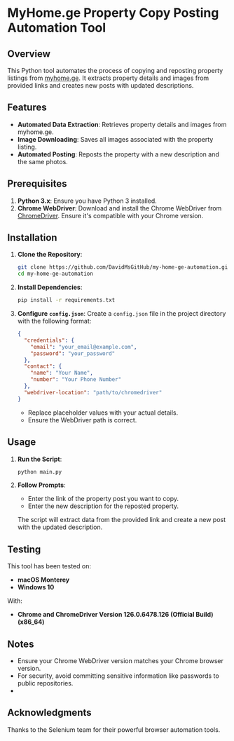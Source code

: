 # MyHome.ge Property Copy Posting Automation Tool

## Overview

This Python tool automates the process of copying and reposting property listings from [myhome.ge](https://myhome.ge). It extracts property details and images from provided links and creates new posts with updated descriptions.

## Features

- **Automated Data Extraction**: Retrieves property details and images from myhome.ge.
- **Image Downloading**: Saves all images associated with the property listing.
- **Automated Posting**: Reposts the property with a new description and the same photos.

## Prerequisites

1. **Python 3.x**: Ensure you have Python 3 installed.
2. **Chrome WebDriver**: Download and install the Chrome WebDriver from [ChromeDriver](https://sites.google.com/chromium.org/driver/). Ensure it's compatible with your Chrome version.

## Installation

1. **Clone the Repository**:
    ```bash
    git clone https://github.com/DavidMsGitHub/my-home-ge-automation.git
    cd my-home-ge-automation
    ```

2. **Install Dependencies**:
    ```bash
    pip install -r requirements.txt
    ```

3. **Configure `config.json`**:
    Create a `config.json` file in the project directory with the following format:
    ```json
    {
      "credentials": {
        "email": "your_email@example.com",
        "password": "your_password"
      },
      "contact": {
        "name": "Your Name",
        "number": "Your Phone Number"
      },
      "webdriver-location": "path/to/chromedriver"
    }
    ```
    - Replace placeholder values with your actual details.
    - Ensure the WebDriver path is correct.

## Usage

1. **Run the Script**:
    ```bash
    python main.py
    ```

2. **Follow Prompts**:
    - Enter the link of the property post you want to copy.
    - Enter the new description for the reposted property.

   The script will extract data from the provided link and create a new post with the updated description.

## Testing

This tool has been tested on:
- **macOS Monterey**
- **Windows 10**

With:
- **Chrome and ChromeDriver Version 126.0.6478.126 (Official Build) (x86_64)**

## Notes

- Ensure your Chrome WebDriver version matches your Chrome browser version.
- For security, avoid committing sensitive information like passwords to public repositories.
- 
## Acknowledgments

Thanks to the Selenium team for their powerful browser automation tools.
